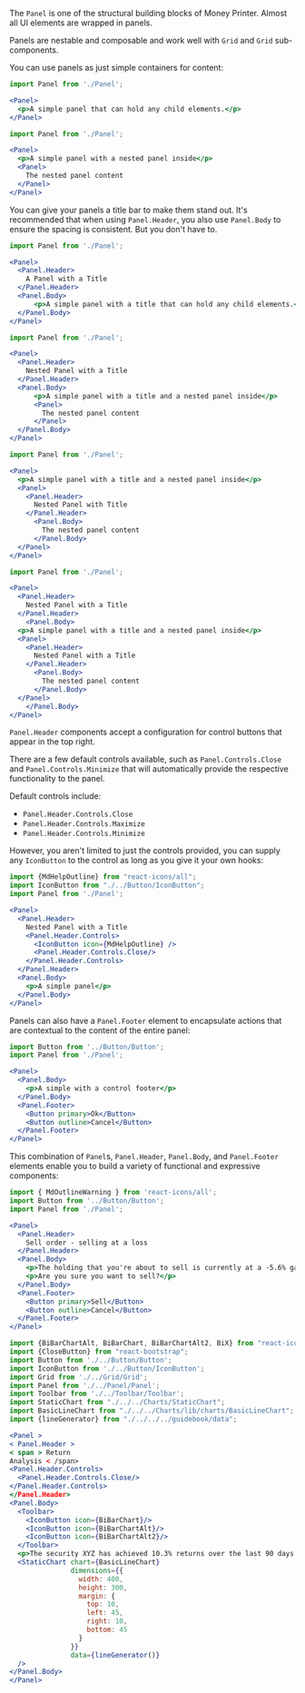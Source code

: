 The `Panel` is one of the structural building blocks of Money Printer. Almost all UI elements are wrapped in panels.

Panels are nestable and composable and work well with `Grid` and `Grid` sub-components.

You can use panels as just simple containers for content:

```jsx
import Panel from './Panel';

<Panel>
  <p>A simple panel that can hold any child elements.</p>
</Panel>
```

```jsx
import Panel from './Panel';

<Panel>
  <p>A simple panel with a nested panel inside</p>
  <Panel>
    The nested panel content
  </Panel>
</Panel>
```

You can give your panels a title bar to make them stand out. It's recommended that when using `Panel.Header`, you also
use `Panel.Body` to ensure the spacing is consistent. But you don't have to.

```jsx
import Panel from './Panel';

<Panel>
  <Panel.Header>
    A Panel with a Title
  </Panel.Header>
  <Panel.Body>
      <p>A simple panel with a title that can hold any child elements.</p>
  </Panel.Body>
</Panel>
```

```jsx
import Panel from './Panel';

<Panel>
  <Panel.Header>
    Nested Panel with a Title
  </Panel.Header>
  <Panel.Body>
      <p>A simple panel with a title and a nested panel inside</p>
      <Panel>
        The nested panel content
      </Panel>
  </Panel.Body>
</Panel>
```

```jsx
import Panel from './Panel';

<Panel>
  <p>A simple panel with a title and a nested panel inside</p>
  <Panel>
    <Panel.Header>
      Nested Panel with Title
    </Panel.Header>
      <Panel.Body>
        The nested panel content
      </Panel.Body>
  </Panel>
</Panel>
```

```jsx
import Panel from './Panel';

<Panel>
  <Panel.Header>
    Nested Panel with a Title
  </Panel.Header>
    <Panel.Body>
  <p>A simple panel with a title and a nested panel inside</p>
  <Panel>
    <Panel.Header>
      Nested Panel with a Title
    </Panel.Header>
      <Panel.Body>
        The nested panel content
      </Panel.Body>
  </Panel>
    </Panel.Body>
</Panel>
```

`Panel.Header` components accept a configuration for control buttons that appear in the top right.

There are a few default controls available, such as `Panel.Controls.Close` and `Panel.Controls.Minimize` that will
automatically provide the respective functionality to the panel.

Default controls include:

- `Panel.Header.Controls.Close`
- `Panel.Header.Controls.Maximize`
- `Panel.Header.Controls.Minimize`

However, you aren't limited to just the controls provided, you can supply any `IconButton` to the control as long as you
give it your own hooks:

```jsx
import {MdHelpOutline} from "react-icons/all";
import IconButton from "./../Button/IconButton";
import Panel from './Panel';

<Panel>
  <Panel.Header>
    Nested Panel with a Title
    <Panel.Header.Controls>
      <IconButton icon={MdHelpOutline} />
      <Panel.Header.Controls.Close/>
    </Panel.Header.Controls>
  </Panel.Header>
  <Panel.Body>
    <p>A simple panel</p>
  </Panel.Body>
</Panel>
```

Panels can also have a `Panel.Footer` element to encapsulate actions that are contextual to the content of the entire
panel:

```jsx
import Button from '../Button/Button';
import Panel from './Panel';

<Panel>
  <Panel.Body>
    <p>A simple with a control footer</p>
  </Panel.Body>
  <Panel.Footer>
    <Button primary>Ok</Button>
    <Button outline>Cancel</Button>
  </Panel.Footer>
</Panel>
```

This combination of `Panel`s, `Panel.Header`, `Panel.Body`, and `Panel.Footer` elements enable you to build a variety
of functional and expressive components:

```jsx
import { MdOutlineWarning } from 'react-icons/all';
import Button from '../Button/Button';
import Panel from './Panel';

<Panel>
  <Panel.Header>
    Sell order - selling at a loss
  </Panel.Header>
  <Panel.Body>
    <p>The holding that you're about to sell is currently at a -5.6% gain</p>
    <p>Are you sure you want to sell?</p>
  </Panel.Body>
  <Panel.Footer>
    <Button primary>Sell</Button>
    <Button outline>Cancel</Button>
  </Panel.Footer>
</Panel>
```

```jsx
import {BiBarChartAlt, BiBarChart, BiBarChartAlt2, BiX} from "react-icons/all";
import {CloseButton} from "react-bootstrap";
import Button from './../Button/Button';
import IconButton from './../Button/IconButton';
import Grid from './../Grid/Grid';
import Panel from './../Panel/Panel';
import Toolbar from './../Toolbar/Toolbar';
import StaticChart from "./../../Charts/StaticChart";
import BasicLineChart from "./../../Charts/lib/charts/BasicLineChart";
import {lineGenerator} from "./../../../guidebook/data";

<Panel >
< Panel.Header >
< span > Return
Analysis < /span>
<Panel.Header.Controls>
  <Panel.Header.Controls.Close/>
</Panel.Header.Controls>
</Panel.Header>
<Panel.Body>
  <Toolbar>
    <IconButton icon={BiBarChart}/>
    <IconButton icon={BiBarChartAlt}/>
    <IconButton icon={BiBarChartAlt2}/>
  </Toolbar>
  <p>The security XYZ has achieved 10.3% returns over the last 90 days.</p>
  <StaticChart chart={BasicLineChart}
               dimensions={{
                 width: 400,
                 height: 300,
                 margin: {
                   top: 10,
                   left: 45,
                   right: 10,
                   bottom: 45
                 }
               }}
               data={lineGenerator()}
  />
</Panel.Body>
</Panel>
```
